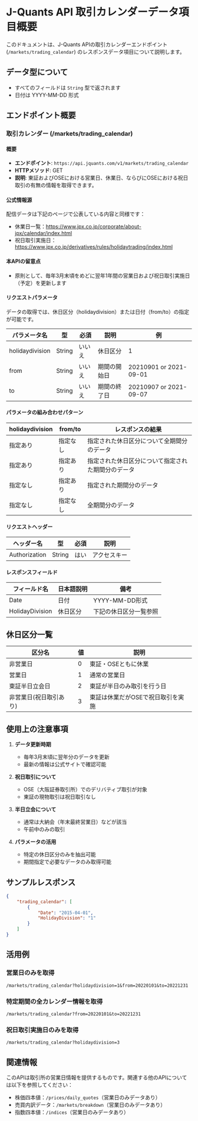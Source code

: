 # J-Quants API 取引カレンダーデータ項目概要

このドキュメントは、J-Quants APIの取引カレンダーエンドポイント (`/markets/trading_calendar`) のレスポンスデータ項目について説明します。

## データ型について
- すべてのフィールドは `String` 型で返されます
- 日付は YYYY-MM-DD 形式

## エンドポイント概要

### 取引カレンダー (/markets/trading_calendar)

#### 概要
- **エンドポイント**: `https://api.jquants.com/v1/markets/trading_calendar`
- **HTTPメソッド**: GET
- **説明**: 東証およびOSEにおける営業日、休業日、ならびにOSEにおける祝日取引の有無の情報を取得できます。

#### 公式情報源
配信データは下記のページで公表している内容と同様です：
- 休業日一覧：https://www.jpx.co.jp/corporate/about-jpx/calendar/index.html
- 祝日取引実施日：https://www.jpx.co.jp/derivatives/rules/holidaytrading/index.html

#### 本APIの留意点
- 原則として、毎年3月末頃をめどに翌年1年間の営業日および祝日取引実施日（予定）を更新します

#### リクエストパラメータ

データの取得では、休日区分（holidaydivision）または日付（from/to）の指定が可能です。

| パラメータ名 | 型 | 必須 | 説明 | 例 |
|------------|-----|------|------|-----|
| holidaydivision | String | いいえ | 休日区分 | 1 |
| from | String | いいえ | 期間の開始日 | 20210901 or 2021-09-01 |
| to | String | いいえ | 期間の終了日 | 20210907 or 2021-09-07 |

#### パラメータの組み合わせパターン

| holidaydivision | from/to | レスポンスの結果 |
|----------------|---------|-----------------|
| 指定あり | 指定なし | 指定された休日区分について全期間分のデータ |
| 指定あり | 指定あり | 指定された休日区分について指定された期間分のデータ |
| 指定なし | 指定あり | 指定された期間分のデータ |
| 指定なし | 指定なし | 全期間分のデータ |

#### リクエストヘッダー

| ヘッダー名 | 型 | 必須 | 説明 |
|----------|-----|------|------|
| Authorization | String | はい | アクセスキー |

#### レスポンスフィールド

| フィールド名 | 日本語説明 | 備考 |
|------------|----------|------|
| Date | 日付 | YYYY-MM-DD形式 |
| HolidayDivision | 休日区分 | 下記の休日区分一覧参照 |

## 休日区分一覧

| 区分名 | 値 | 説明 |
|-------|-----|------|
| 非営業日 | 0 | 東証・OSEともに休業 |
| 営業日 | 1 | 通常の営業日 |
| 東証半日立会日 | 2 | 東証が半日のみ取引を行う日 |
| 非営業日(祝日取引あり) | 3 | 東証は休業だがOSEで祝日取引を実施 |

## 使用上の注意事項

1. **データ更新時期**
   - 毎年3月末頃に翌年分のデータを更新
   - 最新の情報は公式サイトで確認可能

2. **祝日取引について**
   - OSE（大阪証券取引所）でのデリバティブ取引が対象
   - 東証の現物取引は祝日取引なし

3. **半日立会について**
   - 通常は大納会（年末最終営業日）などが該当
   - 午前中のみの取引

4. **パラメータの活用**
   - 特定の休日区分のみを抽出可能
   - 期間指定で必要なデータのみ取得可能

## サンプルレスポンス

```json
{
    "trading_calendar": [
        {
            "Date": "2015-04-01", 
            "HolidayDivision": "1"
        }
    ]
}
```

## 活用例

### 営業日のみを取得
```
/markets/trading_calendar?holidaydivision=1&from=20220101&to=20221231
```

### 特定期間の全カレンダー情報を取得
```
/markets/trading_calendar?from=20220101&to=20221231
```

### 祝日取引実施日のみを取得
```
/markets/trading_calendar?holidaydivision=3
```

## 関連情報

このAPIは取引所の営業日情報を提供するものです。関連する他のAPIについては以下を参照してください：
- 株価四本値：`/prices/daily_quotes`（営業日のみデータあり）
- 売買内訳データ：`/markets/breakdown`（営業日のみデータあり）
- 指数四本値：`/indices`（営業日のみデータあり）